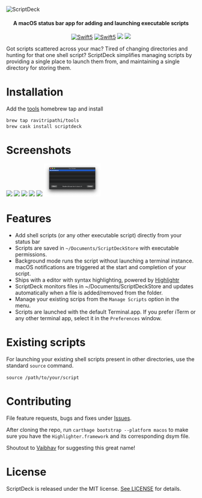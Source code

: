 ![ScriptDeck](https://raw.githubusercontent.com/ravitripathi/ScriptDeck/master/ScriptDeckLogo.png)

<H4 align="center">
A macOS status bar app for adding and launching executable scripts
</H4>


<p align="center">
<a href="https://developer.apple.com/swift"><img alt="Swift5" src="https://img.shields.io/badge/language-Swift5-orange.svg"/></a>
<a href="https://github.com/ravitripathi/ScriptDeck/releases"><img alt="Swift5" src="https://img.shields.io/github/v/tag/ravitripathi/ScriptDeck?label=release"/></a>
<a href="https://img.shields.io/github/downloads/ravitripathi/ScriptDeck/total?color=green"><img src="https://img.shields.io/github/downloads/ravitripathi/ScriptDeck/total?color=green"/></a>
<img src="https://img.shields.io/badge/platform-macOS-green"/>
</p>

Got scripts scattered across your mac? Tired of changing directories and hunting for that one shell script? ScriptDeck simplifies managing scripts by providing a single place to launch them from, and maintaining a single directory for storing them.

# Installation
Add the [tools](https://github.com/ravitripathi/homebrew-tools) homebrew tap and install

```
brew tap ravitripathi/tools
brew cask install scriptdeck
```

# Screenshots
<img src="https://github.com/ravitripathi/ScriptDeck/raw/master/RemoteAssets/step1.png" width="30%"></img> <img src="https://github.com/ravitripathi/ScriptDeck/raw/master/RemoteAssets/step2.png" width="30%"></img> <img src="https://github.com/ravitripathi/ScriptDeck/raw/master/RemoteAssets/step3.png" width="30%"></img> <img src="https://github.com/ravitripathi/ScriptDeck/raw/master/RemoteAssets/step4.gif" width="30%"></img> <img src="https://github.com/ravitripathi/ScriptDeck/raw/master/RemoteAssets/step5.png" width="30%"></img> <img src="https://github.com/ravitripathi/ScriptDeck/raw/master/RemoteAssets/step6.png" width="30%"></img> 

# Features
- Add shell scripts (or any other executable script) directly from your status bar
- Scripts are saved in `~/Documents/ScriptDeckStore` with executable permissions.
- Background mode runs the script without launching a terminal instance. macOS notifications are triggered at the start and completion of your script.
- Ships with a editor with syntax highlighting, powered by [Highlightr](https://github.com/raspu/Highlightr)
- ScriptDeck monitors files in ~/Documents/ScriptDeckStore and updates automatically when a file is added/removed from the folder.
- Manage your existing scrips from the `Manage Scripts` option in the menu.
- Scripts are launched with the default Terminal.app. If you prefer iTerm or any other terminal app, select it in the `Preferences` window.

# Existing scripts

For launching your existing shell scripts present in other directories, use the standard `source` command.

`source /path/to/your/script`

# Contributing

File feature requests, bugs and fixes under [Issues](https://github.com/ravitripathi/ScriptDeck/issues).

After cloning the repo, run `carthage bootstrap --platform macos` to make sure you have the `Highlighter.framework` and its corresponding dsym file.

Shoutout to [Vaibhav](https://github.com/vshelke) for suggesting this great name!

# License

ScriptDeck is released under the MIT license. [See LICENSE](https://github.com/ravitripathi/ScriptDeck/blob/master/LICENSE) for details.
